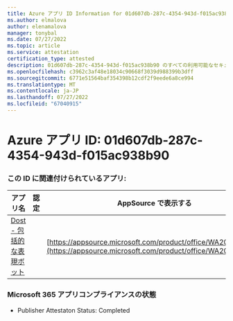 ```yaml
---
title: Azure アプリ ID Information for 01d607db-287c-4354-943d-f015ac938b90
ms.author: elmalova
author: elenamalova
manager: tonybal
ms.date: 07/27/2022
ms.topic: article
ms.service: attestation
certification_type: attested
description: 01d607db-287c-4354-943d-f015ac938b90 のすべての利用可能なセキュリティとコンプライアンス情報。
ms.openlocfilehash: c3962c3af48e18034c90668f3039d988399b3dff
ms.sourcegitcommit: 6771e51564baf354398b12cdf2f9eede6a8ce994
ms.translationtype: MT
ms.contentlocale: ja-JP
ms.lasthandoff: 07/27/2022
ms.locfileid: "67040915"
---
```

# <a name="azure-app-id-01d607db-287c-4354-943d-f015ac938b90"></a>Azure アプリ ID: 01d607db-287c-4354-943d-f015ac938b90


### <a name="apps-associated-with-this-id"></a>この ID に関連付けられているアプリ:
| **アプリ名** | **認定** | **AppSource で表示する** |
|--------------|---------------|-----------------------|
| [Dost - 包括的な表現ボット](../forward/WA200004214.md) |  | [https://appsource.microsoft.com/product/office/WA200004214](https://appsource.microsoft.com/product/office/WA200004214) |

### <a name="microsoft-365-app-compliance-status"></a>Microsoft 365 アプリコンプライアンスの状態
- Publisher Attestaton Status: Completed
